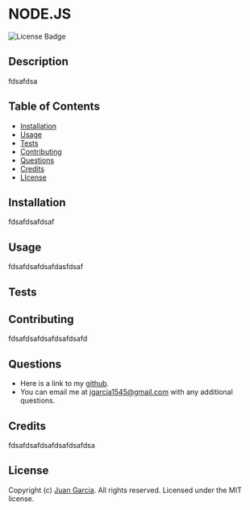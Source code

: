 
  # NODE.JS
  ![License Badge](https://img.shields.io/github/license/undefined/professional-readme-generator)
    

  ## Description
  fdsafdsa

  ## Table of Contents
  - [Installation](#installation)
  - [Usage](#usage)
  - [Tests](#tests)
  - [Contributing](#contributing)
  - [Questions](#questions)
  - [Credits](#credits)
  - [LIcense](#license)

  ## Installation
  fdsafdsafdsaf

  ## Usage
  fdsafdsafdsafdasfdsaf

  ## Tests

  ## Contributing
  fdsafdsafdsafdsafdsafd

  ## Questions
  - Here is a link to my [github](https://github.com/jgarcia45).
  - You can email me at jgarcia1545@gmail.com with any additional questions.

  ## Credits
  fdsafdsafdsafdsafdsafdsa

  
  ## License
  Copyright (c) [Juan Garcia](https://github.com/jgarcia45). All rights reserved.
  Licensed under the MIT license.
  
